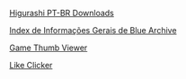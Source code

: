 [Higurashi PT-BR Downloads](https://techhero1.github.io/higurashi-pt-br-downloads)

[Index de Informações Gerais de Blue Archive](https://techhero1.github.io/ba-index/)

[Game Thumb Viewer](https://techhero1.github.io/game-thumb-viewer/)

[Like Clicker](https://techhero1.github.io/likeclicker/)

